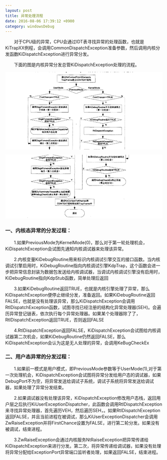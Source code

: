 ```yaml
---
layout: post
title: 异常处理流程
date: 2016-08-06 17:39:12 +0900
category: windowsDebug
---
```


　　对于CPU级的异常，CPU会通过IDT表寻找异常的处理函数，也就是KiTrapXX例程，会调用CommonDispatchException准备参数，然后调用内核分发函数KiDispatchException进行异常分发。

　　下面的图是内核异常分发总管KiDispatchException处理的流程。

![1](https://raw.githubusercontent.com/LycorisGuard/BlogPic/master/2016-08-06/1.png)

![2](https://raw.githubusercontent.com/LycorisGuard/BlogPic/master/2016-08-06/2.png)

### 一、内核态异常的分发过程：

　　1.如果PreviousMode为KernelMode(0)，那么对于第一轮处理机会，KiDispatchException会试图先通知内核调试器来处理该异常。

　　2.内核变量KiDebugRoutine用来标识内核调试引擎交互的接口函数。当内核调试引擎启用时，KiDebugRoutine指向内核调试引擎KdpTrap，这个函数会进一步把异常信息封装为数据包发送给内核调试器，当调试内核调试引擎没有启用时，KiDebugRoutine指向KdpStub函数，简单处理后返回

　　3.如果KiDebugRoutine返回TRUE，也就是内核引擎处理了异常，那么KiDispatchException便停止继续分发，准备返回。如果KiDebugRoutine返回FALSE，也就是没有处理该异常，那么KiDispatchException会调用RtlDispatchException函数，试图寻找已经注册的结构化异常处理器(SEH)。会遍历异常登记链表，依次执行每个异常处理器。如果某个处理器除了了，RtlDispatchException返回TRUE，否则返回FALSE

　　4.RtlDispatchException返回FALSE，KiDispatchException会试图给内核调试器第二次机会，如果KiDebugRoutine仍然返回FALSE，那么KiDispatchException会认为这是无人处理的异常，会调用KeBugCheckEx


### 二、用户态异常的分发过程：

　　1.如果前一模式是用户模式，即PreviousMode参数等于UserMode(1),对于第一次处理机会，KiDispatchException会试图将异常分发给用户态的调试器，如果DebugPort不为空，将异常发送给调试子系统，调试子系统将异常发送给调试器，如果处理了异常分发结束。

　　2.如果调试器没有处理该异常，KiDispatchException修改用户态栈，返回用户层之后执行KiUserExceptionDispatcher，此函数会调用RtlDispatchException来寻找异常处理器，首先遍历VEH，然后遍历SEH，。如果RtlDispatchException返回FALSE，并且当前进程在被调试，那么KiUserExceptionDispatcher会调用ZwRaiseException并将FirstChance设置为FALSE，进行第二轮分发。如果没有被调试，结束进程。

　　3.ZwRaiseException会通过内核服务NtRaiseException把异常传递给KiDispatchException来进行分发。第二次，将异常传递给调试器，如果没有处理将异常分配给ExceptionPort异常端口监听者处理，如果返回FALSE，结束进程。